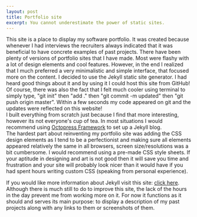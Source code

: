```yaml
---
layout: post
title: Portfolio site
excerpt: You cannot underestimate the power of static sites.
---
```


This site is a place to display my software portfolio. It was created because whenever I had interviews
the recruiters always indicated that it was beneficial to have concrete examples of past projects. 
There have been plenty of versions of portfolio sites that I have made. Most were flashy with a lot of 
design elements and cool features. However, in the end I realized that I much preferred a very minimalistic
and simple interface, that focused more on the content.
I decided to use the Jekyll static site generator. I had heard good things about it and by using it I could
host this site from GitHub! Of course, there was also the fact that I felt much cooler using terminal to 
simply type, "git init" then  "add ." then "git commit -m updated" then "git push origin master". Within
a few seconds my code appeared on git and the updates were reflected on this website! 
<br/> 
I built everything from scratch just because I find that more interesting, however its not everyone's cup
of tea. In most situations I would recommend using <a href="http://octopress.org/docs/"> Octopress Framework</a>
to set up a Jekyll blog. 
<br/>
The hardest part about reinventing my portfolio site was adding the CSS design elements as I tend to be a 
perfectionist and making sure all elements appeared relatively the same in all browsers, screen size/resolutions
was a bit cumbersome. I would recommend using a pre-made CSS style sheets. If your aptitude in designing and art
is not good then it will save you time and frustration and your site will probably look nicer than it would have
if you had spent hours writing custom CSS (speaking from personal experience).

If you would like more information about Jekyll visit this site: <a href="http://paulstamatiou.com/how-to-wordpress-to-jekyll">click here</a>.
<br/>
Although there is much still to do to improve this site, the lack of the hours in the day prevent me from 
working more on it. For now it functions as it should and serves its main purpose: to display a description of
my past projects along with any links to them or screenshots of them. 
<br/>


    